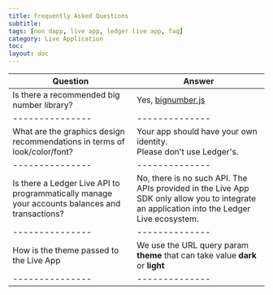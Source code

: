```yaml
---
title: Frequently Asked Questions
subtitle:
tags: [non dapp, live app, ledger live app, faq]
category: Live Application
toc:
layout: doc
---
```




| Question        |  Answer        | 
| --------------- | -------------- | 
| Is there a recommended big number library?  | Yes, [bignumber.js](www.npmjs.com/package/bignumber.js) | 
| --------------- | -------------- | 
| What are the graphics design recommendations in terms of look/color/font?  | Your app should have your own identity. <br>Please don't use Ledger's. | 
| --------------- | -------------- | 
| Is there a Ledger Live API to programmatically manage your accounts balances and transactions? | No, there is no such API. The APIs provided in the Live App SDK only allow you to integrate an application into the Ledger Live ecosystem.  | 
| --------------- | -------------- |
| How is the theme passed to the Live App | We use the URL query param **theme** that can take value **dark** or **light**  | 
| --------------- | -------------- | 
